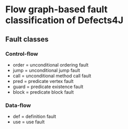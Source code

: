 # Flow graph-based fault classification of Defects4J

## Fault classes
### Control-flow
- order = unconditional ordering fault
- jump = unconditional jump fault
- call = unconditional method call fault
- pred = predicate vertex fault
- guard = predicate existence fault
- block = predicate block fault

### Data-flow
- def = definition fault
- use = use fault
